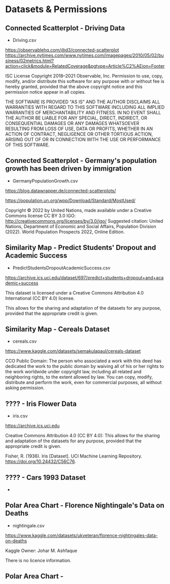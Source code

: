 # Datasets & Permissions

## Connected Scatterplot - Driving Data
- Driving.csv

https://observablehq.com/@d3/connected-scatterplot
https://archive.nytimes.com/www.nytimes.com/imagepages/2010/05/02/business/02metrics.html?action=click&module=RelatedCoverage&pgtype=Article%C2%AEion=Footer

ISC License
Copyright 2018–2021 Observable, Inc.
Permission to use, copy, modify, and/or distribute this software for any
purpose with or without fee is hereby granted, provided that the above
copyright notice and this permission notice appear in all copies.

THE SOFTWARE IS PROVIDED "AS IS" AND THE AUTHOR DISCLAIMS ALL WARRANTIES
WITH REGARD TO THIS SOFTWARE INCLUDING ALL IMPLIED WARRANTIES OF
MERCHANTABILITY AND FITNESS. IN NO EVENT SHALL THE AUTHOR BE LIABLE FOR
ANY SPECIAL, DIRECT, INDIRECT, OR CONSEQUENTIAL DAMAGES OR ANY DAMAGES
WHATSOEVER RESULTING FROM LOSS OF USE, DATA OR PROFITS, WHETHER IN AN
ACTION OF CONTRACT, NEGLIGENCE OR OTHER TORTIOUS ACTION, ARISING OUT OF
OR IN CONNECTION WITH THE USE OR PERFORMANCE OF THIS SOFTWARE.

## Connected Scatterplot - Germany's population growth has been driven by immigration

- GermanyPopulationGrowth.csv

https://blog.datawrapper.de/connected-scatterplots/

https://population.un.org/wpp/Download/Standard/MostUsed/

Copyright © 2022 by United Nations, made available under a Creative Commons license CC BY 3.0 IGO: http://creativecommons.org/licenses/by/3.0/igo/
Suggested citation: United Nations, Department of Economic and Social Affairs, Population Division (2022). World Population Prospects 2022, Online Edition. 

## Similarity Map - Predict Students' Dropout and Academic Success
- PredictStudentsDropoutAcademicSuccess.csv

https://archive.ics.uci.edu/dataset/697/predict+students+dropout+and+academic+success

This dataset is licensed under a Creative Commons Attribution 4.0 International (CC BY 4.0) license.

This allows for the sharing and adaptation of the datasets for any purpose, provided that the appropriate credit is given.

## Similarity Map - Cereals Dataset

- cereals.csv

https://www.kaggle.com/datasets/semakulapaul/cereals-dataset

CCO Public Domain: The person who associated a work with this deed has dedicated the work to the public domain by waiving all of his or her rights to the work worldwide under copyright law, including all related and neighboring rights, to the extent allowed by law.
You can copy, modify, distribute and perform the work, even for commercial purposes, all without asking permission.

## ???? - Iris Flower Data

- iris.csv

https://archive.ics.uci.edu

Creative Commons Attribution 4.0 (CC BY 4.0): This allows for the sharing and adaptation of the datasets for any purpose, provided that the appropriate credit is given.

Fisher, R. (1936). Iris [Dataset]. UCI Machine Learning Repository. https://doi.org/10.24432/C56C76.

## ???? - Cars 1993 Dataset

- 

## Polar Area Chart - Florence Nightingale's Data on Deaths

- nightingale.csv

https://www.kaggle.com/datasets/ukveteran/florence-nightingales-data-on-deaths

Kaggle Owner: Johar M. Ashfaque

There is no licence information.

## Polar Area Chart - 